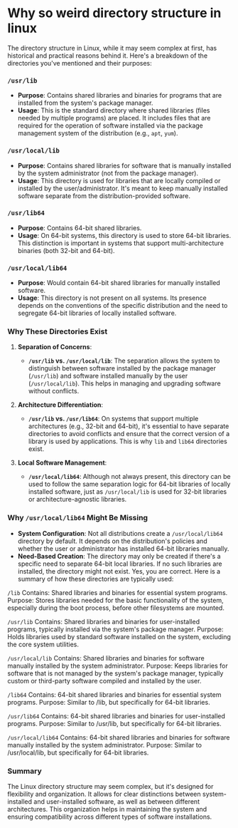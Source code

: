 # Why so weird directory structure in linux
The directory structure in Linux, while it may seem complex at first, has historical and practical reasons behind it. Here's a breakdown of the directories you've mentioned and their purposes:

### `/usr/lib`
- **Purpose**: Contains shared libraries and binaries for programs that are installed from the system's package manager.
- **Usage**: This is the standard directory where shared libraries (files needed by multiple programs) are placed. It includes files that are required for the operation of software installed via the package management system of the distribution (e.g., `apt`, `yum`).

### `/usr/local/lib`
- **Purpose**: Contains shared libraries for software that is manually installed by the system administrator (not from the package manager).
- **Usage**: This directory is used for libraries that are locally compiled or installed by the user/administrator. It's meant to keep manually installed software separate from the distribution-provided software.

### `/usr/lib64`
- **Purpose**: Contains 64-bit shared libraries.
- **Usage**: On 64-bit systems, this directory is used to store 64-bit libraries. This distinction is important in systems that support multi-architecture binaries (both 32-bit and 64-bit).

### `/usr/local/lib64`
- **Purpose**: Would contain 64-bit shared libraries for manually installed software.
- **Usage**: This directory is not present on all systems. Its presence depends on the conventions of the specific distribution and the need to segregate 64-bit libraries of locally installed software.

### Why These Directories Exist

1. **Separation of Concerns**: 
   - **`/usr/lib` vs. `/usr/local/lib`**: The separation allows the system to distinguish between software installed by the package manager (`/usr/lib`) and software installed manually by the user (`/usr/local/lib`). This helps in managing and upgrading software without conflicts.
   
2. **Architecture Differentiation**: 
   - **`/usr/lib` vs. `/usr/lib64`**: On systems that support multiple architectures (e.g., 32-bit and 64-bit), it's essential to have separate directories to avoid conflicts and ensure that the correct version of a library is used by applications. This is why `lib` and `lib64` directories exist.

3. **Local Software Management**:
   - **`/usr/local/lib64`**: Although not always present, this directory can be used to follow the same separation logic for 64-bit libraries of locally installed software, just as `/usr/local/lib` is used for 32-bit libraries or architecture-agnostic libraries.

### Why `/usr/local/lib64` Might Be Missing

- **System Configuration**: Not all distributions create a `/usr/local/lib64` directory by default. It depends on the distribution's policies and whether the user or administrator has installed 64-bit libraries manually.
- **Need-Based Creation**: The directory may only be created if there's a specific need to separate 64-bit local libraries. If no such libraries are installed, the directory might not exist.
Yes, you are correct. Here is a summary of how these directories are typically used:

`/lib`
Contains: Shared libraries and binaries for essential system programs.
Purpose: Stores libraries needed for the basic functionality of the system, especially during the boot process, before other filesystems are mounted.

`/usr/lib`
Contains: Shared libraries and binaries for user-installed programs, typically installed via the system's package manager.
Purpose: Holds libraries used by standard software installed on the system, excluding the core system utilities.

`/usr/local/lib`
Contains: Shared libraries and binaries for software manually installed by the system administrator.
Purpose: Keeps libraries for software that is not managed by the system's package manager, typically custom or third-party software compiled and installed by the user.

`/lib64`
Contains: 64-bit shared libraries and binaries for essential system programs.
Purpose: Similar to /lib, but specifically for 64-bit libraries.

`/usr/lib64`
Contains: 64-bit shared libraries and binaries for user-installed programs.
Purpose: Similar to /usr/lib, but specifically for 64-bit libraries.

`/usr/local/lib64`
Contains: 64-bit shared libraries and binaries for software manually installed by the system administrator.
Purpose: Similar to /usr/local/lib, but specifically for 64-bit libraries.


### Summary

The Linux directory structure may seem complex, but it's designed for flexibility and organization. It allows for clear distinctions between system-installed and user-installed software, as well as between different architectures. This organization helps in maintaining the system and ensuring compatibility across different types of software installations.
